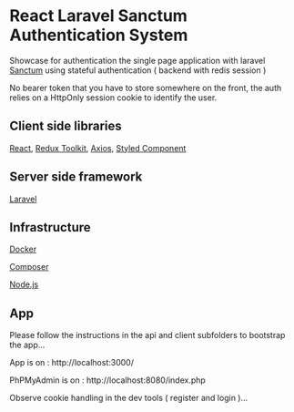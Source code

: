 # React Laravel Sanctum Authentication System

Showcase for authentication the single page application with laravel [Sanctum](https://laravel.com/docs/8.x/sanctum#spa-authentication)
using stateful authentication ( backend with redis session )

No bearer token that you have to store somewhere on the front,
the auth relies on a HttpOnly session cookie to identify the user.

## Client side libraries

[React](https://reactjs.org/),
[Redux Toolkit](https://redux-toolkit.js.org/),
[Axios](https://axios-http.com/),
[Styled Component](https://styled-components.com/)

## Server side framework

[Laravel](https://laravel.com/)

## Infrastructure

[Docker](https://www.docker.com/)

[Composer](https://getcomposer.org/)

[Node.js](https://nodejs.org/en/)

## App

Please follow the instructions in the api and client subfolders to bootstrap the app...

App is on : http://localhost:3000/

PhPMyAdmin is on : http://localhost:8080/index.php

Observe cookie handling in the dev tools ( register and login )...
